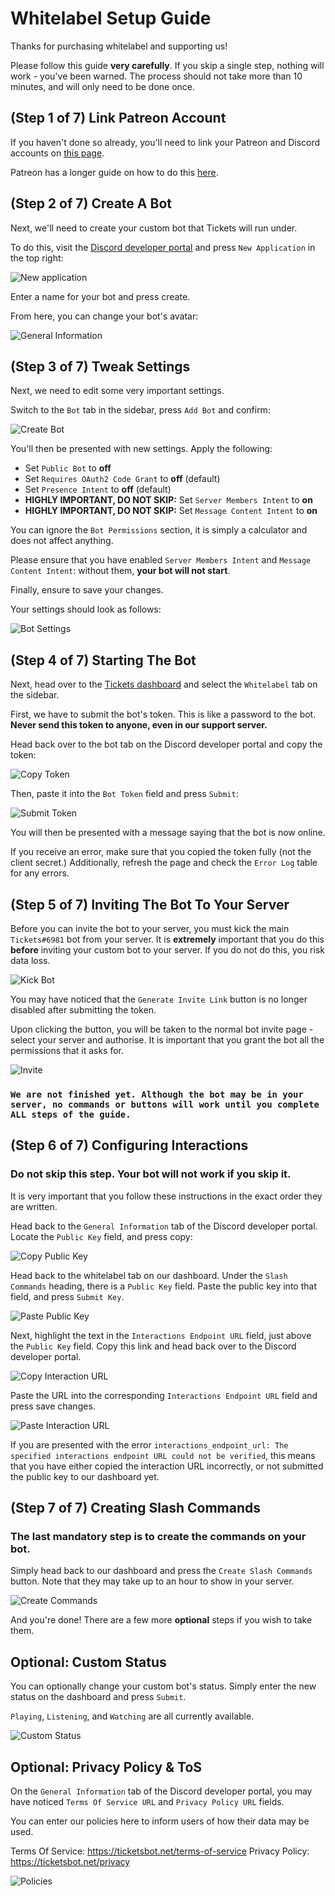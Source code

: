 # Whitelabel Setup Guide
Thanks for purchasing whitelabel and supporting us!

Please follow this guide **very carefully**. If you skip a single step, nothing will work - you've been warned. The process should not take more than 10 minutes, and will only need to be done once.

## (Step 1 of 7) Link Patreon Account 
If you haven't done so already, you'll need to link your Patreon and Discord accounts on [this page](https://www.patreon.com/settings/apps).

Patreon has a longer guide on how to do this [here](https://support.patreon.com/hc/en-us/articles/212052266-Get-my-Discord-role).

## (Step 2 of 7) Create A Bot
Next, we'll need to create your custom bot that Tickets will run under.

To do this, visit the [Discord developer portal](https://discord.com/developers/applications) and press `New Application` in the top right:

![New application](/img/whitelabel/new_application.webp)

Enter a name for your bot and press create.

From here, you can change your bot's avatar:

![General Information](/img/whitelabel/general_information.webp)

## (Step 3 of 7) Tweak Settings
Next, we need to edit some very important settings.

Switch to the `Bot` tab in the sidebar, press `Add Bot` and confirm:

![Create Bot](/img/whitelabel/create_bot.webp)

You'll then be presented with new settings. Apply the following:
- Set `Public Bot` to **off**
- Set `Requires OAuth2 Code Grant` to **off** (default)
- Set `Presence Intent` to **off** (default)
- **HIGHLY IMPORTANT, DO NOT SKIP:** Set `Server Members Intent` to **on**
- **HIGHLY IMPORTANT, DO NOT SKIP:** Set `Message Content Intent` to **on**

You can ignore the `Bot Permissions` section, it is simply a calculator and does not affect anything.

Please ensure that you have enabled `Server Members Intent` and `Message Content Intent`: without them, **your bot will not start**.

Finally, ensure to save your changes.

Your settings should look as follows:

![Bot Settings](/img/whitelabel/bot_settings.webp)

## (Step 4 of 7) Starting The Bot
Next, head over to the [Tickets dashboard]( https://panel.ticketsbot.net/whitelabel) and select the `Whitelabel` tab on the sidebar.

First, we have to submit the bot's token. This is like a password to the bot. **Never send this token to anyone, even in our support server.**

Head back over to the bot tab on the Discord developer portal and copy the token:

![Copy Token](/img/whitelabel/copy_token.webp)

Then, paste it into the `Bot Token` field and press `Submit`:

![Submit Token](/img/whitelabel/submit_token.webp)

You will then be presented with a message saying that the bot is now online.

If you receive an error, make sure that you copied the token fully (not the client secret.) Additionally, refresh the page and check the `Error Log` table for any errors.

## (Step 5 of 7) Inviting The Bot To Your Server
Before you can invite the bot to your server, you must kick the main `Tickets#6981` bot from your server. It is **extremely** important that you do this **before** inviting your custom bot to your server. If you do not do this, you risk data loss.

![Kick Bot](/img/whitelabel/kick_bot.webp)

You may have noticed that the `Generate Invite Link` button is no longer disabled after submitting the token.

Upon clicking the button, you will be taken to the normal bot invite page - select your server and authorise. It is important that you grant the bot all the permissions that it asks for.

![Invite](/img/whitelabel/invite.webp)

### `We are not finished yet. Although the bot may be in your server, no commands or buttons will work until you complete ALL steps of the guide.`

## (Step 6 of 7) Configuring Interactions

### Do not skip this step. Your bot will not work if you skip it. 

It is very important that you follow these instructions in the exact order they are written.
 
Head back to the `General Information` tab of the Discord developer portal. Locate the `Public Key` field, and press copy:

![Copy Public Key](/img/whitelabel/public_key_copy.webp)

Head back to the whitelabel tab on our dashboard. Under the `Slash Commands` heading, there is a `Public Key` field. Paste the public key into that field, and press `Submit Key`.

![Paste Public Key](/img/whitelabel/public_key_paste.webp)

Next, highlight the text in the `Interactions Endpoint URL` field, just above the `Public Key` field. Copy this link and head back over to the Discord developer portal.

![Copy Interaction URL](/img/whitelabel/interaction_url_copy.webp)

Paste the URL into the corresponding `Interactions Endpoint URL` field and press save changes.

![Paste Interaction URL](/img/whitelabel/interaction_url_paste.webp)

If you are presented with the error `interactions_endpoint_url: The specified interactions endpoint URL could not be verified`, this means that you have either copied the interaction URL incorrectly, or not submitted the public key to our dashboard yet.

## (Step 7 of 7) Creating Slash Commands

### The last mandatory step is to create the commands on your bot.

Simply head back to our dashboard and press the `Create Slash Commands` button. Note that they may take up to an hour to show in your server.

![Create Commands](/img/whitelabel/create_commands.webp)

And you're done! There are a few more **optional** steps if you wish to take them.

## Optional: Custom Status
You can optionally change your custom bot's status. Simply enter the new status on the dashboard and press `Submit`.

`Playing`, `Listening`, and `Watching` are all currently available. 

![Custom Status](/img/whitelabel/custom_status.webp)

## Optional: Privacy Policy & ToS
On the `General Information` tab of the Discord developer portal, you may have noticed `Terms Of Service URL` and `Privacy Policy URL` fields.

You can enter our policies here to inform users of how their data may be used.

Terms Of Service: https://ticketsbot.net/terms-of-service
Privacy Policy: https://ticketsbot.net/privacy

![Policies](/img/whitelabel/policies.webp)
